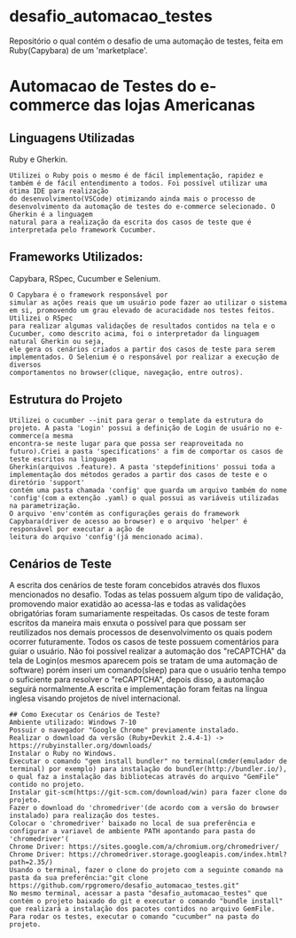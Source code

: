 # desafio_automacao_testes
Repositório o qual contém o desafio de uma automação de testes, feita em Ruby(Capybara) de um 'marketplace'.
# Automacao de Testes do e-commerce das lojas Americanas
## Linguagens Utilizadas 
Ruby e Gherkin.
```
Utilizei o Ruby pois o mesmo é de fácil implementação, rapidez e também é de fácil entendimento a todos. Foi possível utilizar uma ótima IDE para realização
do desenvolvimento(VSCode) otimizando ainda mais o processo de desenvolvimento da automação de testes do e-commerce selecionado. O Gherkin é a linguagem
natural para a realização da escrita dos casos de teste que é interpretada pelo framework Cucumber.
```
## Frameworks Utilizados:  
Capybara, RSpec, Cucumber e Selenium.
```
O Capybara é o framework responsável por
simular as ações reais que um usuário pode fazer ao utilizar o sistema em si, promovendo um grau elevado de acuracidade nos testes feitos. Utilizei o RSpec
para realizar algumas validações de resultados contidos na tela e o Cucumber, como descrito acima, foi o interpretador da linguagem natural Gherkin ou seja,
ele gera os cenários criados a partir dos casos de teste para serem implementados. O Selenium é o responsável por realizar a execução de diversos 
comportamentos no browser(clique, navegação, entre outros).
```
## Estrutura do Projeto
```
Utilizei o cucumber --init para gerar o template da estrutura do projeto. A pasta 'Login' possui a definição de Login de usuário no e-commerce(a mesma 
encontra-se neste lugar para que possa ser reaproveitada no futuro).Criei a pasta 'specifications' a fim de comportar os casos de teste escritos na linguagem 
Gherkin(arquivos .feature). A pasta 'stepdefinitions' possui toda a implementação dos métodos gerados a partir dos casos de teste e o diretório 'support'
contém uma pasta chamada 'config' que guarda um arquivo também do nome 'config'(com a extenção .yaml) o qual possui as variáveis utilizadas na parametrização.
O arquivo 'env'contém as configurações gerais do framework Capybara(driver de acesso ao browser) e o arquivo 'helper' é responsável por executar a ação de 
leitura do arquivo 'config'(já mencionado acima).
```
## Cenários de Teste
A escrita dos cenários de teste foram concebidos através dos fluxos mencionados no desafio. Todas as telas possuem algum tipo de validação, promovendo 
maior exatidão ao acessa-las e todas as validações obrigatórias foram sumariamente respeitadas. Os casos de teste foram escritos da maneira mais enxuta o 
possível para que possam ser reutilizados nos demais processos de desenvolvimento os quais podem ocorrer futuramente. Todos os casos de teste possuem 
comentários para guiar o usuário. Não foi possível realizar a automação dos "reCAPTCHA" da tela de Login(os mesmos aparecem pois se tratam de uma automação de software) porém inseri um comando(sleep) para que o usuário tenha tempo o suficiente para resolver o "reCAPTCHA", depois disso, a automação seguirá normalmente.A escrita e implementação foram feitas na língua inglesa visando projetos de nível internacional.
```
## Como Executar os Cenários de Teste?
Ambiente utilizado: Windows 7-10
Possuir o navegador "Google Chrome" previamente instalado.
Realizar o download da versão (Ruby+Devkit 2.4.4-1) -> https://rubyinstaller.org/downloads/
Instalar o Ruby no Windows.
Executar o comando "gem install bundler" no terminal(cmder(emulador de terminal) por exemplo) para instalação do bundler(http://bundler.io/), o qual faz a instalação das bibliotecas através do arquivo "GemFile" contido no projeto.
Instalar git-scm(https://git-scm.com/download/win) para fazer clone do projeto.
Fazer o download do 'chromedriver'(de acordo com a versão do browser instalado) para realização dos testes.
Colocar o 'chromedriver' baixado no local de sua preferência e configurar a variavel de ambiente PATH apontando para pasta do 'chromedriver'(
Chrome Driver: https://sites.google.com/a/chromium.org/chromedriver/
Chrome Driver: https://chromedriver.storage.googleapis.com/index.html?path=2.35/)
Usando o terminal, fazer o clone do projeto com a seguinte comando na 
pasta da sua preferência:"git clone https://github.com/rpgromero/desafio_automacao_testes.git"
No mesmo terminal, acessar a pasta "desafio_automacao_testes" que contém o projeto baixado do git e executar o comando "bundle install" que realizará a instalação dos pacotes contidos no arquivo GemFile.
Para rodar os testes, executar o comando "cucumber" na pasta do projeto.
```
